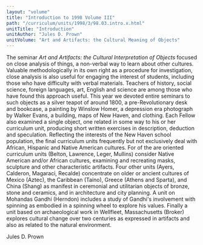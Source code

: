 ```yaml
---
layout: "volume"
title: "Introduction to 1998 Volume III"
path: "/curriculum/units/1998/3/98.03.intro.x.html"
unitTitle: "Introduction"
unitAuthor: "Jules D. Prown"
unitVolume: "Art and Artifacts: the Cultural Meaning of Objects"
---
```

<body>
<p>
The seminar
<i>
Art and Artifacts:  the Cultural Interpretation of Objects
</i>
focused on close analysis of things, a non-verbal way to learn about other cultures.  Valuable methodologically in its own right as a procedure for investigation, close analysis is also useful for engaging the interest of students, including those who have difficulty with verbal materials.  Teachers of history, social science, foreign languages, art, English and science are among those who have found this approach useful.  This year we devoted entire seminars to such objects as a silver teapot of around 1800, a pre-Revolutionary desk and bookcase, a painting by Winslow Homer, a depression era photograph by Walker Evans, a building, maps of New Haven, and clothing.  Each Fellow also examined a single object, one related in some way to his or her curriculum unit, producing short written exercises in description, deduction and speculation.  Reflecting the interests of the New Haven school population, the final curriculum units frequently but not exclusively deal with African, Hispanic and Native American cultures.  For of the are oriented curriculum units (Belton, Lawrence, Leger, Mullins) consider Native American and/or African cultures, examining and recreating masks, sculpture and other characteristic artifacts.  Four other units (Ayers, Calderon, Magaraci, Recalde) concentrate on older or ancient cultures of Mexico (Aztec), the Caribbean (Taíno), Greece (Athens and Sparta), and China (Shang) as manifest in ceremonial and utilitarian objects of bronze, stone and ceramics, and in architecture and city planning.  A unit on Mohandas Gandhi (Herndon) includes a study of Gandhi's involvement with spinning as embodied in a spinning wheel to explore his values.  Finally a unit based on archaeological work in Wellfleet, Massachusetts (Broker) explores cultural change over two centuries as expressed in artifacts and also as related to the natural environment.
</p>
<p>
Jules D. Prown
</p>
</body>